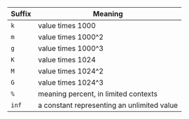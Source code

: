 | Suffix | Meaning                   |
|--------|---------------------------|
| `k`  | value times 1000
| `m`  | value times 1000^2
| `g`  | value times 1000^3
| `K`  | value times 1024
| `M`  | value times 1024^2
| `G`  | value times 1024^3
| `%`  | meaning percent, in limited contexts
| `inf`| a constant representing an unlimited value
